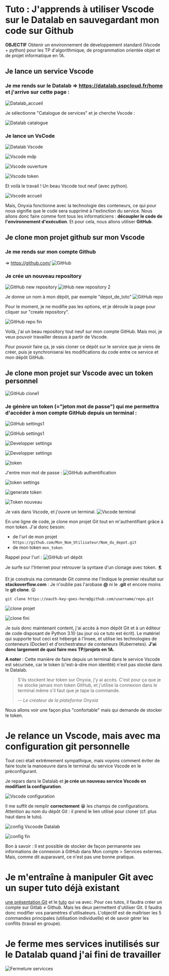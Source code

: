 # Tuto : J'apprends à utiliser Vscode sur le Datalab en sauvegardant mon code sur Github
**OBJECTIF** Obtenir un environnement de développement standard (Vscode + python) pour les TP d'algorithmique, de programmation orientée objet et de projet informatique en 1A. 

## Je lance un service Vscode

### Je me rends sur le Datalab => https://datalab.sspcloud.fr/home et j'arrive sur cette page :
![Datalab_accueil](./img/Datalab_accueil.PNG)

Je sélectionne "Catalogue de services" et je cherche Vscode :

![Datalab catalogue](./img/Datalab_catalogue_fleche.PNG)

### Je lance un VsCode
![Datalab Vscode](./img/Datalab_Vscode_fleche.PNG)


![Vscode mdp](./img/Vscode_lancement_fleche.PNG)


![Vscode ouverture](./img/Vscode_ouverture_fleche.PNG)

![Vscode token](./img/Vscode_welcome_fleche.PNG)

Et voilà le travail  ! Un beau Vscode tout neuf (avec python). 

![Vscode accueil](./img/Vscode_acceuil.PNG)

Mais, Onyxia fonctionne avec la technologie des conteneurs, ce qui pour nous signifie que le code sera supprimé à l'extinction du service. Nous allons donc faire comme font tous les informaticiens : **découpler le code de l'environnement d'exécution**. Et pour cela, nous allons utiliser **GitHub**. 

## Je clone mon projet github sur mon Vscode

### Je me rends sur mon compte Github

=> https://github.com/
![GitHub](./img/GitHub_fleche.PNG)

### Je crée un nouveau repository 

![GitHub new repository](./img/GitHub_accueil_fleche.PNG)
![itHub new repository 2](./img/GitHub_repositories_fleche.PNG)

Je donne un nom à mon dépôt, par exemple "depot_de_toto"
![GitHub repo](./img/GitHub_creation_repo_fleche.PNG)

Pour le moment, je ne modifie pas les options, et je déroule la page pour cliquer sur "create repository".

![GitHub repo fin](./img/GitHub_create_repo_fin_fleche.PNG)

Voilà, j'ai un beau repository tout neuf sur mon compte GitHub. Mais moi, je veux pouvoir travailler dessus à partir de Vscode.

Pour pouvoir faire ça, je vais cloner ce dépôt sur le service que je viens de créer, puis je synchroniserai les modifications du code entre ce service et mon dépôt GitHub.



## Je clone mon projet sur Vscode avec un token personnel 

![GitHub clone1](./img/GitHub_toto_fleche.PNG)

### Je génère un token (="jeton mot de passe") qui me permettra d'accéder à mon compte GitHub depuis un terminal :

![GitHub settings1](./img/GitHub_settings_fleche.PNG)

![GitHub settings1](./img/GitHub_settings2_fleche.PNG)


![Developper settings](./img/Developper_settings_fleche.PNG)


![Developper settings](./img/Developper_settings2_fleche.PNG)


![token](./img/Token_fleche.PNG)

J'entre mon mot de passe :
![GitHub authentification](./img/GitHub_token_access_fleche.PNG)

![token settings](./img/Token_settings_fleche.png)



![generate token](./img/Generate_token_fleche.PNG)


![Token nouveau](./img/Token_new_fleche.PNG)

Je vais dans Vscode, et j'ouvre un terminal.
![Vscode terminal](./img/Vscode_terminal_fleche.PNG)

En une ligne de code, je clone mon projet Git tout en m'authentifiant grâce à mon token. J'ai donc besoin:

- de l'url de mon projet `https://github.com/Mon_Nom_Utilisateur/Nom_du_depot.git`
- de mon token `mon_token` 

Rappel pour l'url :
![GitHub url dépôt](./img/GitHub_url_fleche.PNG)

Je surfe sur l'Internet pour retrouver la syntaxe d'un clonage avec token. :surfer:

Et je construis ma commande Git comme me l'indique le premier résultat sur **stackoverflow.com** : Je n'oublie pas l'arobase **@** ni le **.git** et encore moins le **git clone**. :stuck_out_tongue:

```
git clone https://oauth-key-goes-here@github.com/username/repo.git 
```
![clone projet](./img/clone_fleche.PNG)


![clone fini](./img/clone_projet_fleche.PNG)

Je suis donc maintenant content, j'ai accès à mon dépôt Git et à un éditeur de code disposant de Python 3.10 (au jour où ce tuto est écrit). Le matériel qui supporte tout ceci est hébergé à l'Insee, et utilise les technologies de conteneurs (Docker) et d'orchestrateur de conteneurs (Kubernetes). **J'ai donc largement de quoi faire mes TP/projets en 1A.** 

**A noter** : Cette manière de faire depuis un terminal dans le service Vscode est sécurisée, car le token (c'est-à-dire mon identité) n'est pas stocké dans le Datalab. 
> S'ils stockent leur token sur Onyxia, j'y ai accès. C'est pour ça que je ne stocke jamais mon token GitHub, et j'utilise la connexion dans le terminal même s'il faut que je tape la commande.
>
> -- <cite>Le créateur de la plateforme Onyxia</cite>

Nous allons voir une façon plus "confortable" mais qui demande de stocker le token. 
# Je relance un Vscode, mais avec ma configuration git personnelle
Tout ceci était extrêmement sympathique, mais voyons comment éviter de faire toute la manoeuvre dans le terminal du service Vscode en le préconfigurant.

Je repars dans le Datalab et **je crée un nouveau service Vscode en modifiant la configuration**.

![Vscode configuration](./img/configuration_Vscode_fleche.PNG)

Il me suffit de remplir **correctement**  :grin: les champs de configurations. Attention au nom du dépôt Git : il prend le lien utilisé pour cloner (cf. plus haut dans le tuto).

![config Vscoode Datalab](./img/configuration_datalab_git_fleche.PNG)

![config fin ](./img/config_vscode_fleche.PNG)

Bon à savoir : Il est possible de stocker de façon permanente ses informations de connexion à GitHub dans Mon compte > Services externes. Mais, comme dit auparavant, ce n'est pas une bonne pratique.

# Je m'entraîne à manipuler Git avec un super tuto déjà existant

[une présentation Git](https://hackmd.io/AOSXJAJiR4q7GKdbiKcKsw)
et le [tuto](https://hackmd.io/BdGZF6qOTk2qvzAlvrz_WA) qui va avec. Pour ces tutos, il faudra créer un compte sur Gitlab $\neq$ Github. Mais les deux permettent d'utiliser Git. Il faudra donc modifier vos paramètres d'utilisateurs. L'objectif est de maîtriser les 5 commandes principales (utilisation individuelle) et de savoir gérer les conflits (travail en groupe).

# Je ferme mes services inutilisés sur le Datalab quand j'ai fini de travailler

![Fermeture servicces](./img/Fermeture_services_fleche.PNG)